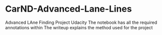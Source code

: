 # CarND-Advanced-Lane-Lines
Advanced LAne Finding Project Udacity
The notebook has all the required annotations within
The writeup explains the method used for the project

